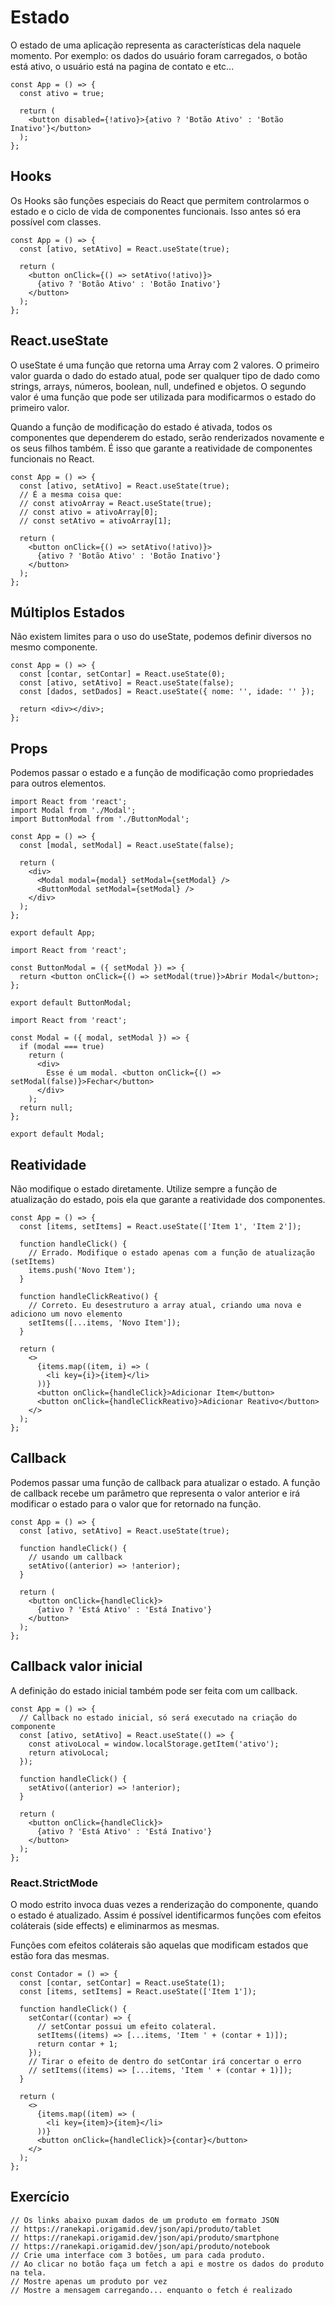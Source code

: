 # Estado

O estado de uma aplicação representa as características dela naquele momento. Por exemplo: os dados do usuário foram carregados, o botão está ativo, o usuário está na pagina de contato e etc...

```
const App = () => {
  const ativo = true;

  return (
    <button disabled={!ativo}>{ativo ? 'Botão Ativo' : 'Botão Inativo'}</button>
  );
};
```

## Hooks

Os Hooks são funções especiais do React que permitem controlarmos o estado e o ciclo de vida de componentes funcionais. Isso antes só era possível com classes.

```
const App = () => {
  const [ativo, setAtivo] = React.useState(true);

  return (
    <button onClick={() => setAtivo(!ativo)}>
      {ativo ? 'Botão Ativo' : 'Botão Inativo'}
    </button>
  );
};
```

## React.useState

O useState é uma função que retorna uma Array com 2 valores. O primeiro valor guarda o dado do estado atual, pode ser qualquer tipo de dado como strings, arrays, números, boolean, null, undefined e objetos. O segundo valor é uma função que pode ser utilizada para modificarmos o estado do primeiro valor.

Quando a função de modificação do estado é ativada, todos os componentes que dependerem do estado, serão renderizados novamente e os seus filhos também. É isso que garante a reatividade de componentes funcionais no React.

```
const App = () => {
  const [ativo, setAtivo] = React.useState(true);
  // É a mesma coisa que:
  // const ativoArray = React.useState(true);
  // const ativo = ativoArray[0];
  // const setAtivo = ativoArray[1];

  return (
    <button onClick={() => setAtivo(!ativo)}>
      {ativo ? 'Botão Ativo' : 'Botão Inativo'}
    </button>
  );
};
```

## Múltiplos Estados

Não existem limites para o uso do useState, podemos definir diversos no mesmo componente.

```
const App = () => {
  const [contar, setContar] = React.useState(0);
  const [ativo, setAtivo] = React.useState(false);
  const [dados, setDados] = React.useState({ nome: '', idade: '' });

  return <div></div>;
};
```

## Props

Podemos passar o estado e a função de modificação como propriedades para outros elementos.

```
import React from 'react';
import Modal from './Modal';
import ButtonModal from './ButtonModal';

const App = () => {
  const [modal, setModal] = React.useState(false);

  return (
    <div>
      <Modal modal={modal} setModal={setModal} />
      <ButtonModal setModal={setModal} />
    </div>
  );
};

export default App;
```
```
import React from 'react';

const ButtonModal = ({ setModal }) => {
  return <button onClick={() => setModal(true)}>Abrir Modal</button>;
};

export default ButtonModal;
```

```
import React from 'react';

const Modal = ({ modal, setModal }) => {
  if (modal === true)
    return (
      <div>
        Esse é um modal. <button onClick={() => setModal(false)}>Fechar</button>
      </div>
    );
  return null;
};

export default Modal;
```

## Reatividade

Não modifique o estado diretamente. Utilize sempre a função de atualização do estado, pois ela que garante a reatividade dos componentes.

```
const App = () => {
  const [items, setItems] = React.useState(['Item 1', 'Item 2']);

  function handleClick() {
    // Errado. Modifique o estado apenas com a função de atualização (setItems)
    items.push('Novo Item');
  }

  function handleClickReativo() {
    // Correto. Eu desestruturo a array atual, criando uma nova e adiciono um novo elemento
    setItems([...items, 'Novo Item']);
  }

  return (
    <>
      {items.map((item, i) => (
        <li key={i}>{item}</li>
      ))}
      <button onClick={handleClick}>Adicionar Item</button>
      <button onClick={handleClickReativo}>Adicionar Reativo</button>
    </>
  );
};
```

## Callback

Podemos passar uma função de callback para atualizar o estado. A função de callback recebe um parâmetro que representa o valor anterior e irá modificar o estado para o valor que for retornado na função.

```
const App = () => {
  const [ativo, setAtivo] = React.useState(true);

  function handleClick() {
    // usando um callback
    setAtivo((anterior) => !anterior);
  }

  return (
    <button onClick={handleClick}>
      {ativo ? 'Está Ativo' : 'Está Inativo'}
    </button>
  );
};
```

## Callback valor inicial

A definição do estado inicial também pode ser feita com um callback.

```
const App = () => {
  // Callback no estado inicial, só será executado na criação do componente
  const [ativo, setAtivo] = React.useState(() => {
    const ativoLocal = window.localStorage.getItem('ativo');
    return ativoLocal;
  });

  function handleClick() {
    setAtivo((anterior) => !anterior);
  }

  return (
    <button onClick={handleClick}>
      {ativo ? 'Está Ativo' : 'Está Inativo'}
    </button>
  );
};
```

### React.StrictMode

O modo estrito invoca duas vezes a renderização do componente, quando o estado é atualizado. Assim é possível identificarmos funções com efeitos coláterais (side effects) e eliminarmos as mesmas.

Funções com efeitos coláterais são aquelas que modificam estados que estão fora das mesmas.

```
const Contador = () => {
  const [contar, setContar] = React.useState(1);
  const [items, setItems] = React.useState(['Item 1']);

  function handleClick() {
    setContar((contar) => {
      // setContar possui um efeito colateral.
      setItems((items) => [...items, 'Item ' + (contar + 1)]);
      return contar + 1;
    });
    // Tirar o efeito de dentro do setContar irá concertar o erro
    // setItems((items) => [...items, 'Item ' + (contar + 1)]);
  }

  return (
    <>
      {items.map((item) => (
        <li key={item}>{item}</li>
      ))}
      <button onClick={handleClick}>{contar}</button>
    </>
  );
};
```

## Exercício

```
// Os links abaixo puxam dados de um produto em formato JSON
// https://ranekapi.origamid.dev/json/api/produto/tablet
// https://ranekapi.origamid.dev/json/api/produto/smartphone
// https://ranekapi.origamid.dev/json/api/produto/notebook
// Crie uma interface com 3 botões, um para cada produto.
// Ao clicar no botão faça um fetch a api e mostre os dados do produto na tela.
// Mostre apenas um produto por vez
// Mostre a mensagem carregando... enquanto o fetch é realizado
```